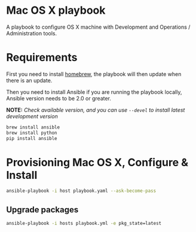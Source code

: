 Mac OS X playbook
=================

A playbook to configure OS X machine with Development and Operations / Administration tools.

# Requirements

First you need to install [homebrew](http://brew.sh/), the playbook will then update when there is an update.

Then you need to install Ansible if you are running the playbook locally, Ansible version needs to be 2.0 or greater.

__NOTE:__ _Check available version, and you can use `--devel` to install latest development version_

```bash
brew install ansible
brew install python
pip install ansible
```

# Provisioning Mac OS X, Configure & Install

```bash
ansible-playbook -i host playbook.yaml --ask-become-pass
```

## Upgrade packages

```bash
ansible-playbook -i hosts playbook.yml -e pkg_state=latest
```
